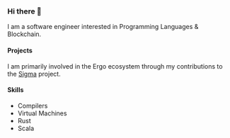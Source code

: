 ### Hi there 👋

I am a software engineer interested in Programming Languages & Blockchain.

#### Projects
I am primarily involved in the Ergo ecosystem through my contributions to the [Sigma](https://github.com/ScorexFoundation/sigmastate-interpreter/) project.

#### Skills
- Compilers
- Virtual Machines
- Rust
- Scala
